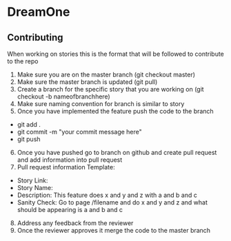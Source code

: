 # DreamOne


## Contributing
When working on stories this is the format that will be followed to contribute to the repo
 1. Make sure you are on the master branch (git checkout master)
 2. Make sure the master branch is updated (git pull) 
 3. Create a branch for the specific story that you are working on (git checkout -b nameofbranchhere) 
 4. Make sure naming convention for branch is similar to story
 5. Once you have implemented the feature push the code to the branch
   - git add .
   - git commit -m "your commit message here"
   - git push
 6. Once you have pushed go to branch on github and create pull request and add information into pull request
 7. Pull request information Template:
   - Story Link: <add story link here>
   - Story Name: <story name>
   - Description: This feature does x and y and z with a and b and c 
   - Sanity Check: Go to page /filename and do x and y and z and what should be appearing is a and b and c
 8. Address any feedback from the reviewer
 9. Once the reviewer approves it merge the code to the master branch
  
  
